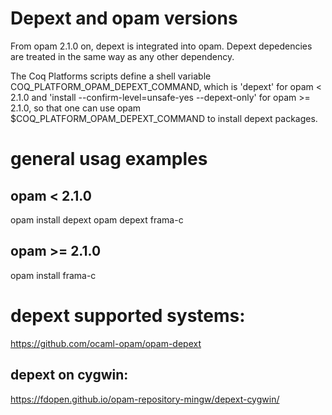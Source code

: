 # Depext and opam versions

From opam 2.1.0 on, depext is integrated into opam.
Depext depedencies are treated in the same way as any other dependency.

The Coq Platforms scripts define a shell variable COQ_PLATFORM_OPAM_DEPEXT_COMMAND,
which is 'depext' for opam < 2.1.0 and 'install --confirm-level=unsafe-yes --depext-only'
for opam >= 2.1.0, so that one can use opam $COQ_PLATFORM_OPAM_DEPEXT_COMMAND to
install depext packages.

# general usag examples

## opam < 2.1.0

opam install depext
opam depext frama-c

## opam >= 2.1.0

opam install frama-c

# depext supported systems:

https://github.com/ocaml-opam/opam-depext

## depext on cygwin:

https://fdopen.github.io/opam-repository-mingw/depext-cygwin/

